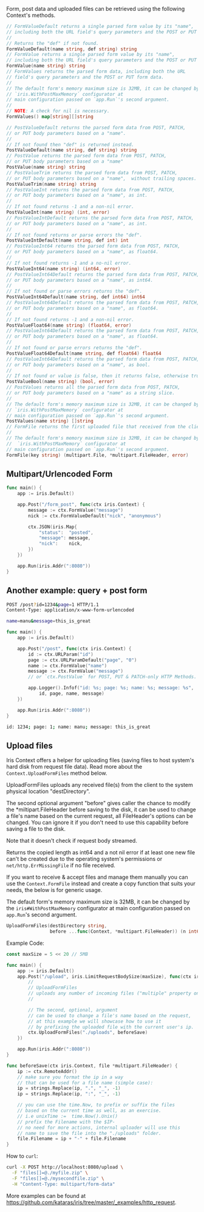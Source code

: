 Form, post data and uploaded files can be retrieved using the following Context's methods.

```go
// FormValueDefault returns a single parsed form value by its "name",
// including both the URL field's query parameters and the POST or PUT form data.
//
// Returns the "def" if not found.
FormValueDefault(name string, def string) string
// FormValue returns a single parsed form value by its "name",
// including both the URL field's query parameters and the POST or PUT form data.
FormValue(name string) string
// FormValues returns the parsed form data, including both the URL
// field's query parameters and the POST or PUT form data.
//
// The default form's memory maximum size is 32MB, it can be changed by the
// `iris.WithPostMaxMemory` configurator at
// main configuration passed on `app.Run`'s second argument.
//
// NOTE: A check for nil is necessary.
FormValues() map[string][]string

// PostValueDefault returns the parsed form data from POST, PATCH,
// or PUT body parameters based on a "name".
//
// If not found then "def" is returned instead.
PostValueDefault(name string, def string) string
// PostValue returns the parsed form data from POST, PATCH,
// or PUT body parameters based on a "name"
PostValue(name string) string
// PostValueTrim returns the parsed form data from POST, PATCH,
// or PUT body parameters based on a "name",  without trailing spaces.
PostValueTrim(name string) string
// PostValueInt returns the parsed form data from POST, PATCH,
// or PUT body parameters based on a "name", as int.
//
// If not found returns -1 and a non-nil error.
PostValueInt(name string) (int, error)
// PostValueIntDefault returns the parsed form data from POST, PATCH,
// or PUT body parameters based on a "name", as int.
//
// If not found returns or parse errors the "def".
PostValueIntDefault(name string, def int) int
// PostValueInt64 returns the parsed form data from POST, PATCH,
// or PUT body parameters based on a "name", as float64.
//
// If not found returns -1 and a no-nil error.
PostValueInt64(name string) (int64, error)
// PostValueInt64Default returns the parsed form data from POST, PATCH,
// or PUT body parameters based on a "name", as int64.
//
// If not found or parse errors returns the "def".
PostValueInt64Default(name string, def int64) int64
// PostValueInt64Default returns the parsed form data from POST, PATCH,
// or PUT body parameters based on a "name", as float64.
//
// If not found returns -1 and a non-nil error.
PostValueFloat64(name string) (float64, error)
// PostValueInt64Default returns the parsed form data from POST, PATCH,
// or PUT body parameters based on a "name", as float64.
//
// If not found or parse errors returns the "def".
PostValueFloat64Default(name string, def float64) float64
// PostValueInt64Default returns the parsed form data from POST, PATCH,
// or PUT body parameters based on a "name", as bool.
//
// If not found or value is false, then it returns false, otherwise true.
PostValueBool(name string) (bool, error)
// PostValues returns all the parsed form data from POST, PATCH,
// or PUT body parameters based on a "name" as a string slice.
//
// The default form's memory maximum size is 32MB, it can be changed by the
// `iris.WithPostMaxMemory` configurator at
// main configuration passed on `app.Run`'s second argument.
PostValues(name string) []string
// FormFile returns the first uploaded file that received from the client.
//
// The default form's memory maximum size is 32MB, it can be changed by the
//  `iris.WithPostMaxMemory` configurator at
// main configuration passed on `app.Run`'s second argument.
FormFile(key string) (multipart.File, *multipart.FileHeader, error)
```

## Multipart/Urlencoded Form

```go
func main() {
    app := iris.Default()

    app.Post("/form_post", func(ctx iris.Context) {
        message := ctx.FormValue("message")
        nick := ctx.FormValueDefault("nick", "anonymous")

        ctx.JSON(iris.Map{
            "status":  "posted",
            "message": message,
            "nick":    nick,
        })
    })

    app.Run(iris.Addr(":8080"))
}
```

## Another example: query + post form

```sh
POST /post?id=1234&page=1 HTTP/1.1
Content-Type: application/x-www-form-urlencoded

name=manu&message=this_is_great
```

```go
func main() {
    app := iris.Default()

    app.Post("/post", func(ctx iris.Context) {
        id := ctx.URLParam("id")
        page := ctx.URLParamDefault("page", "0")
        name := ctx.FormValue("name")
        message := ctx.FormValue("message")
        // or `ctx.PostValue` for POST, PUT & PATCH-only HTTP Methods.

        app.Logger().Infof("id: %s; page: %s; name: %s; message: %s",
            id, page, name, message)
    })

    app.Run(iris.Addr(":8080"))
}
```

```sh
id: 1234; page: 1; name: manu; message: this_is_great
```

## Upload files

Iris Context offers a helper for uploading files (saving files to host system's hard disk from request file data). Read more about the `Context.UploadFormFiles` method below.

UploadFormFiles uploads any received file(s) from the client
to the system physical location "destDirectory".

The second optional argument "before" gives caller the chance to
modify the *miltipart.FileHeader before saving to the disk,
it can be used to change a file's name based on the current request,
all FileHeader's options can be changed. You can ignore it if
you don't need to use this capability before saving a file to the disk.

Note that it doesn't check if request body streamed.

Returns the copied length as int64 and
a not nil error if at least one new file
can't be created due to the operating system's permissions or
`net/http.ErrMissingFile` if no file received.

If you want to receive & accept files and manage them manually you can use the `Context.FormFile`
instead and create a copy function that suits your needs, the below is for generic usage.

The default form's memory maximum size is 32MB, it can be changed by the `iris#WithPostMaxMemory` configurator at main configuration passed on `app.Run`'s second argument.

```go
UploadFormFiles(destDirectory string,
                before ...func(Context, *multipart.FileHeader)) (n int64, err error)
```

Example Code:

```go
const maxSize = 5 << 20 // 5MB

func main() {
    app := iris.Default()
    app.Post("/upload", iris.LimitRequestBodySize(maxSize), func(ctx iris.Context) {
        //
        // UploadFormFiles
        // uploads any number of incoming files ("multiple" property on the form input).
        //

        // The second, optional, argument
        // can be used to change a file's name based on the request,
        // at this example we will showcase how to use it
        // by prefixing the uploaded file with the current user's ip.
        ctx.UploadFormFiles("./uploads", beforeSave)
    })

    app.Run(iris.Addr(":8080"))
}

func beforeSave(ctx iris.Context, file *multipart.FileHeader) {
    ip := ctx.RemoteAddr()
    // make sure you format the ip in a way
    // that can be used for a file name (simple case):
    ip = strings.Replace(ip, ".", "_", -1)
    ip = strings.Replace(ip, ":", "_", -1)

    // you can use the time.Now, to prefix or suffix the files
    // based on the current time as well, as an exercise.
    // i.e unixTime :=	time.Now().Unix()
    // prefix the Filename with the $IP-
    // no need for more actions, internal uploader will use this
    // name to save the file into the "./uploads" folder.
    file.Filename = ip + "-" + file.Filename
}
```

How to `curl`:

```sh
curl -X POST http://localhost:8080/upload \
  -F "files[]=@./myfile.zip" \
  -F "files[]=@./mysecondfile.zip" \
  -H "Content-Type: multipart/form-data"
```

More examples can be found at <https://github.com/kataras/iris/tree/master/_examples/http_request>. 